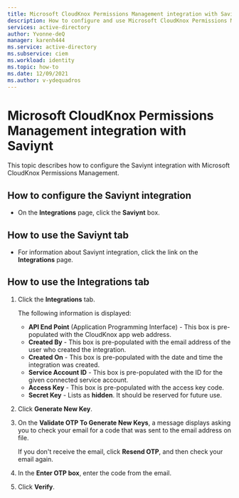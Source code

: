 ```yaml
---
title: Microsoft CloudKnox Permissions Management integration with Saviynt
description: How to configure and use Microsoft CloudKnox Permissions Management integration with Saviynt.
services: active-directory
author: Yvonne-deQ
manager: karenh444
ms.service: active-directory
ms.subservice: ciem
ms.workload: identity
ms.topic: how-to
ms.date: 12/09/2021
ms.author: v-ydequadros
---
```


# Microsoft CloudKnox Permissions Management integration with Saviynt

This topic describes how to configure the Saviynt integration with Microsoft CloudKnox Permissions Management.

## How to configure the Saviynt integration

- On the **Integrations** page, click the **Saviynt** box.

## How to use the Saviynt tab

- For information about Saviynt integration, click the link on the **Integrations** page.

## How to use the Integrations tab

1. Click the **Integrations** tab. 

    The following information is displayed:

      - **API End Point** (Application Programming Interface) - This box is pre-populated with the CloudKnox app web address.
      - **Created By** - This box is pre-populated with the email address of the user who created the integration. 
      - **Created On** - This box is pre-populated with the date and time the integration was created.
      - **Service Account ID** - This box is pre-populated with the ID for the given connected service account.
      - **Access Key** - This box is pre-populated with the access key code.
      - **Secret Key** - Lists as **hidden**. It should be reserved for future use.

2. Click **Generate New Key**.
3. On the **Validate OTP To Generate New Keys**, a message displays asking you to check your email for a code that was sent to the email address on file.

      If you don't receive the email, click **Resend OTP**, and then check your email again.
4. In the **Enter OTP box**, enter the code from the email.
5. Click **Verify**.

<!---## Next steps--->